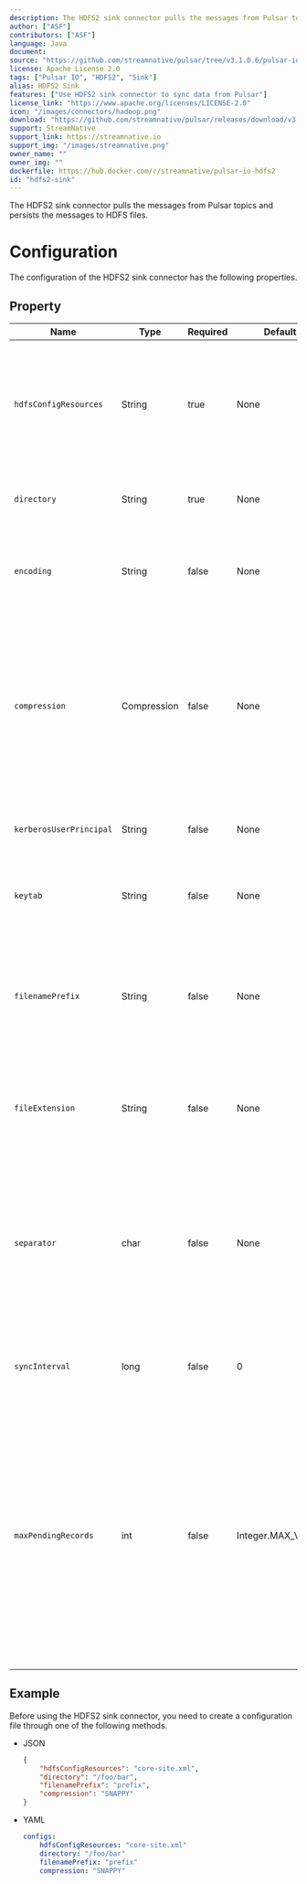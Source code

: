 ```yaml
---
description: The HDFS2 sink connector pulls the messages from Pulsar topics and persists the messages to HDFS files
author: ["ASF"]
contributors: ["ASF"]
language: Java
document: 
source: "https://github.com/streamnative/pulsar/tree/v3.1.0.6/pulsar-io/hdfs2"
license: Apache License 2.0
tags: ["Pulsar IO", "HDFS2", "Sink"]
alias: HDFS2 Sink
features: ["Use HDFS2 sink connector to sync data from Pulsar"]
license_link: "https://www.apache.org/licenses/LICENSE-2.0"
icon: "/images/connectors/hadoop.png"
download: "https://github.com/streamnative/pulsar/releases/download/v3.1.0.6/pulsar-io-hdfs2-3.1.0.6.nar"
support: StreamNative
support_link: https://streamnative.io
support_img: "/images/streamnative.png"
owner_name: ""
owner_img: ""
dockerfile: https://hub.docker.com/r/streamnative/pulsar-io-hdfs2
id: "hdfs2-sink"
---
```


The HDFS2 sink connector pulls the messages from Pulsar topics and persists the messages to HDFS files.

# Configuration

The configuration of the HDFS2 sink connector has the following properties.

## Property

| Name | Type|Required | Default | Description 
|------|----------|----------|---------|-------------|
| `hdfsConfigResources` | String|true| None | A file or a comma-separated list containing the Hadoop file system configuration.<br/><br/>**Example**<br/>'core-site.xml'<br/>'hdfs-site.xml' |
| `directory` | String | true | None|The HDFS directory where files read from or written to. |
| `encoding` | String |false |None |The character encoding for the files.<br/><br/>**Example**<br/>UTF-8<br/>ASCII |
| `compression` | Compression |false |None |The compression code used to compress or de-compress the files on HDFS. <br/><br/>Below are the available options:<br/><li>BZIP2<br/><li>DEFLATE<br/><li>GZIP<br/><li>LZ4<br/><li>SNAPPY|
| `kerberosUserPrincipal` |String| false| None|The principal account of Kerberos user used for authentication. |
| `keytab` | String|false|None| The full pathname of the Kerberos keytab file used for authentication. |
| `filenamePrefix` |String| false |None |The prefix of the files created inside the HDFS directory.<br/><br/>**Example**<br/> The value of topicA result in files named topicA-. |
| `fileExtension` | String| false | None| The extension added to the files written to HDFS.<br/><br/>**Example**<br/>'.txt'<br/> '.seq' |
| `separator` | char|false |None |The character used to separate records in a text file. <br/><br/>If no value is provided, the contents from all records are concatenated together in one continuous byte array. |
| `syncInterval` | long| false |0| The interval between calls to flush data to HDFS disk in milliseconds. |
| `maxPendingRecords` |int| false|Integer.MAX_VALUE |  The maximum number of records that hold in memory before acking. <br/><br/>Setting this property to 1 makes every record send to disk before the record is acked.<br/><br/>Setting this property to a higher value allows buffering records before flushing them to disk. 

## Example

Before using the HDFS2 sink connector, you need to create a configuration file through one of the following methods.

* JSON 

    ```json
    {
        "hdfsConfigResources": "core-site.xml",
        "directory": "/foo/bar",
        "filenamePrefix": "prefix",
        "compression": "SNAPPY"
    }
    ```

* YAML

    ```yaml
    configs:
        hdfsConfigResources: "core-site.xml"
        directory: "/foo/bar"
        filenamePrefix: "prefix"
        compression: "SNAPPY"
    ```

